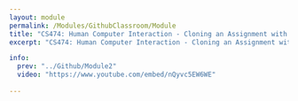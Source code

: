 ```yaml
---
layout: module
permalink: /Modules/GithubClassroom/Module
title: "CS474: Human Computer Interaction - Cloning an Assignment with Github Classroom"
excerpt: "CS474: Human Computer Interaction - Cloning an Assignment with Github Classroom"

info:
  prev: "../Github/Module2"
  video: "https://www.youtube.com/embed/nQyvc5EW6WE"
  
---
```

